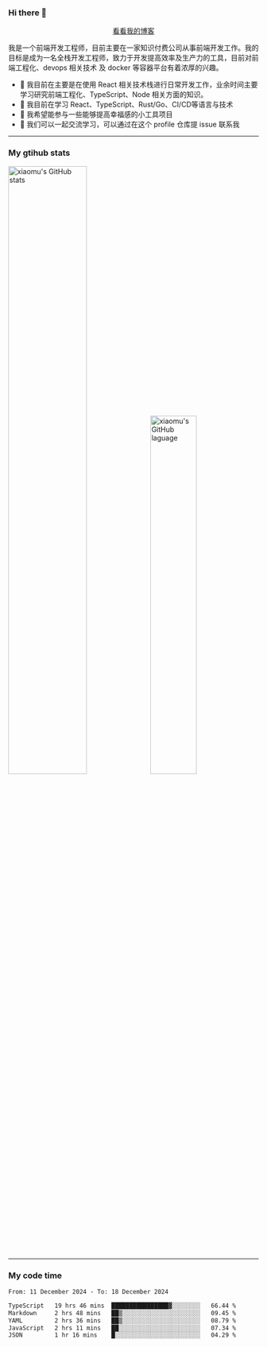 ### Hi there 👋

<p align="center">
  <a href="https://blog.realjacket.fun">看看我的博客</a>
</p>

我是一个前端开发工程师，目前主要在一家知识付费公司从事前端开发工作。我的目标是成为一名全栈开发工程师，致力于开发提高效率及生产力的工具，目前对前端工程化、devops 相关技术 及 docker 等容器平台有着浓厚的兴趣。

- 🔭 我目前在主要是在使用 React 相关技术栈进行日常开发工作，业余时间主要学习研究前端工程化、TypeScript、Node 相关方面的知识。
- 🌱 我目前在学习 React、TypeScript、Rust/Go、CI/CD等语言与技术
- 👯 我希望能参与一些能够提高幸福感的小工具项目
- 💬 我们可以一起交流学习，可以通过在这个 profile 仓库提 issue 联系我

***

### My gtihub stats

<a><img src="https://github-readme-stats-git-masterrstaa-rickstaa.vercel.app/api?username=real-jacket&&show_icons=true" title="xiaomu's GitHub stats" alt="xiaomu's GitHub stats" style="width:56%;"/></a>
<a><img src="https://github-readme-stats-git-masterrstaa-rickstaa.vercel.app/api/top-langs/?username=real-jacket&layout=compact" title="xiaomu's GitHub laguage" alt="xiaomu's GitHub laguage" style="width:43%;"/><a/>

***

### My code time

<!--START_SECTION:waka-->

```txt
From: 11 December 2024 - To: 18 December 2024

TypeScript   19 hrs 46 mins  ████████████████▓░░░░░░░░   66.44 %
Markdown     2 hrs 48 mins   ██▒░░░░░░░░░░░░░░░░░░░░░░   09.45 %
YAML         2 hrs 36 mins   ██▒░░░░░░░░░░░░░░░░░░░░░░   08.79 %
JavaScript   2 hrs 11 mins   ██░░░░░░░░░░░░░░░░░░░░░░░   07.34 %
JSON         1 hr 16 mins    █░░░░░░░░░░░░░░░░░░░░░░░░   04.29 %
```

<!--END_SECTION:waka-->

